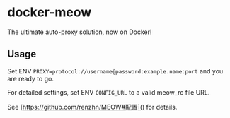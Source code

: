 # docker-meow
The ultimate auto-proxy solution, now on Docker!

## Usage
Set ENV `PROXY=protocol://username@password:example.name:port` and you are ready to go. 

For detailed settings, set ENV `CONFIG_URL` to a valid meow_rc file URL.

See [https://github.com/renzhn/MEOW#配置]() for details.
